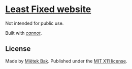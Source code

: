 [Least Fixed website](http://leastfixed.com/)
=====================

Not intended for public use.

Built with [_cannot_](http://mietek.github.io/cannot/).


License
-------

Made by [Miëtek Bak](http://mietek.io/).  Published under the [MIT X11 license](http://leastfixed.com/license/).
